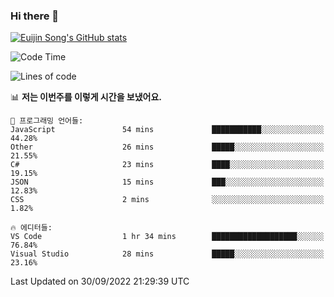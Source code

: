 ### Hi there 👋

[![Euijin Song's GitHub stats](https://github-readme-stats.vercel.app/api?username=lstar2397&count_private=true&show_icons=true&theme=tokyonight&locale=kr)](https://github.com/anuraghazra/github-readme-stats)

<!--START_SECTION:waka-->
![Code Time](http://img.shields.io/badge/Code%20Time-76%20hrs%207%20mins-blue)

![Lines of code](https://img.shields.io/badge/%EC%A0%80%EB%8A%94%20%EC%97%AC%ED%83%9C%EA%B9%8C%EC%A7%80%20-114%20Thousand%20%EC%A4%84%EC%9D%98%20%EC%BD%94%EB%93%9C%EB%A5%BC%20%EC%9E%91%EC%84%B1%ED%96%88%EC%96%B4%EC%9A%94.-blue)

📊 **저는 이번주를 이렇게 시간을 보냈어요.** 

```text
💬 프로그래밍 언어들: 
JavaScript               54 mins             ███████████░░░░░░░░░░░░░░   44.28% 
Other                    26 mins             █████░░░░░░░░░░░░░░░░░░░░   21.55% 
C#                       23 mins             ████░░░░░░░░░░░░░░░░░░░░░   19.15% 
JSON                     15 mins             ███░░░░░░░░░░░░░░░░░░░░░░   12.83% 
CSS                      2 mins              ░░░░░░░░░░░░░░░░░░░░░░░░░   1.82%

🔥 에디터들: 
VS Code                  1 hr 34 mins        ███████████████████░░░░░░   76.84% 
Visual Studio            28 mins             █████░░░░░░░░░░░░░░░░░░░░   23.16%

```


 Last Updated on 30/09/2022 21:29:39 UTC
<!--END_SECTION:waka-->

<!--
**lstar2397/lstar2397** is a ✨ _special_ ✨ repository because its `README.md` (this file) appears on your GitHub profile.

Here are some ideas to get you started:

- 🔭 I’m currently working on ...
- 🌱 I’m currently learning ...
- 👯 I’m looking to collaborate on ...
- 🤔 I’m looking for help with ...
- 💬 Ask me about ...
- 📫 How to reach me: ...
- 😄 Pronouns: ...
- ⚡ Fun fact: ...
-->
